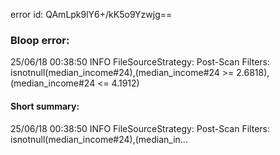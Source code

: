 error id: QAmLpk9lY6+/kK5o9Yzwjg==
### Bloop error:

25/06/18 00:38:50 INFO FileSourceStrategy: Post-Scan Filters: isnotnull(median_income#24),(median_income#24 >= 2.6818),(median_income#24 <= 4.1912)
#### Short summary: 

25/06/18 00:38:50 INFO FileSourceStrategy: Post-Scan Filters: isnotnull(median_income#24),(median_in...